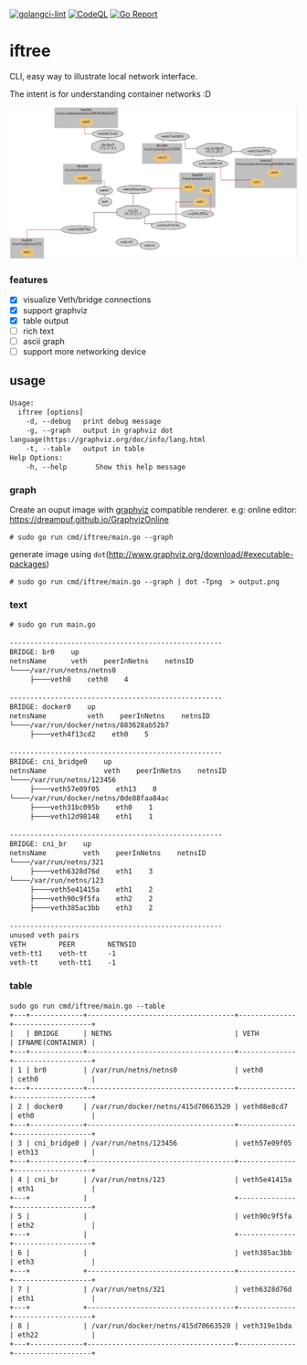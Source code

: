 [![golangci-lint](https://github.com/TianZong48/iftree/actions/workflows/golangci-lint.yml/badge.svg?branch=main)](https://github.com/TianZong48/iftree/actions/workflows/golangci-lint.yml)
[![CodeQL](https://github.com/TianZong48/iftree/actions/workflows/codeql-analysis.yml/badge.svg)](https://github.com/TianZong48/iftree/actions/workflows/codeql-analysis.yml)
[![Go Report](https://goreportcard.com/badge/github.com/TianZong48/iftree)](https://goreportcard.com/badge/github.com/TianZong48/iftree)

# iftree

CLI, easy way to illustrate local network interface.

The intent is for understanding container networks :D

![networ-devices](./sample.jpg)

### features

- [x] visualize Veth/bridge connections
- [x] support graphviz
- [x] table output
- [ ] rich text
- [ ] ascii graph
- [ ] support more networking device

## usage

```
Usage:
  iftree [options]
    -d, --debug   print debug message
    -g, --graph   output in graphviz dot language(https://graphviz.org/doc/info/lang.html
    -t, --table   output in table
Help Options:
    -h, --help       Show this help message
```
### graph

Create an ouput image with [graphviz](https://www.graphviz.org/) compatible renderer.
e.g: online editor: https://dreampuf.github.io/GraphvizOnline

```
# sudo go run cmd/iftree/main.go --graph 
```

generate image using `dot`(http://www.graphviz.org/download/#executable-packages)

```
# sudo go run cmd/iftree/main.go --graph | dot -Tpng  > output.png
```


### text

```
# sudo go run main.go

----------------------------------------------------
BRIDGE: br0    up
netnsName      veth    peerInNetns    netnsID
└────/var/run/netns/netns0
     ├────veth0    ceth0    4

----------------------------------------------------
BRIDGE: docker0    up
netnsName          veth    peerInNetns    netnsID
└────/var/run/docker/netns/883628ab52b7
     ├────veth4f13cd2    eth0    5

----------------------------------------------------
BRIDGE: cni_bridge0    up
netnsName              veth    peerInNetns    netnsID
└────/var/run/netns/123456
     ├────veth57e09f05    eth13    0
└────/var/run/docker/netns/0de88faa84ac
     ├────veth31bc095b    eth0    1
     ├────veth12d98148    eth1    1

----------------------------------------------------
BRIDGE: cni_br    up
netnsName         veth    peerInNetns    netnsID
└────/var/run/netns/321
     ├────veth6328d76d    eth1    3
└────/var/run/netns/123
     ├────veth5e41415a    eth1    2
     ├────veth90c9f5fa    eth2    2
     ├────veth385ac3bb    eth3    2

----------------------------------------------------
unused veth pairs
VETH        PEER        NETNSID
veth-tt1    veth-tt     -1
veth-tt     veth-tt1    -1
```

### table

```
sudo go run cmd/iftree/main.go --table
+---+-------------+------------------------------------+--------------+-------------------+
|   | BRIDGE      | NETNS                              | VETH         | IFNAME(CONTAINER) |
+---+-------------+------------------------------------+--------------+-------------------+
| 1 | br0         | /var/run/netns/netns0              | veth0        | ceth0             |
+---+-------------+------------------------------------+--------------+-------------------+
| 2 | docker0     | /var/run/docker/netns/415d70663520 | veth08e8cd7  | eth0              |
+---+-------------+------------------------------------+--------------+-------------------+
| 3 | cni_bridge0 | /var/run/netns/123456              | veth57e09f05 | eth13             |
+---+-------------+------------------------------------+--------------+-------------------+
| 4 | cni_br      | /var/run/netns/123                 | veth5e41415a | eth1              |
+---+             |                                    +--------------+-------------------+
| 5 |             |                                    | veth90c9f5fa | eth2              |
+---+             |                                    +--------------+-------------------+
| 6 |             |                                    | veth385ac3bb | eth3              |
+---+             +------------------------------------+--------------+-------------------+
| 7 |             | /var/run/netns/321                 | veth6328d76d | eth1              |
+---+             +------------------------------------+--------------+-------------------+
| 8 |             | /var/run/docker/netns/415d70663520 | veth319e1bda | eth22             |
+---+-------------+------------------------------------+--------------+-------------------+
```